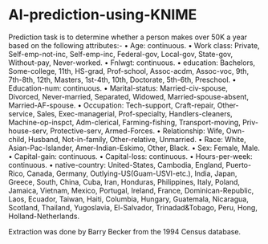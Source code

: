 # AI-prediction-using-KNIME

Prediction task is to determine whether a person makes over 50K a year based on the following attributes:-
•	Age: continuous. 
•	Work class: Private, Self-emp-not-inc, Self-emp-inc, Federal-gov, Local-gov, State-gov, Without-pay, Never-worked. 
•	Fnlwgt: continuous. 
•	education: Bachelors, Some-college, 11th, HS-grad, Prof-school, Assoc-acdm, Assoc-voc, 9th, 7th-8th, 12th, Masters, 1st-4th, 10th, Doctorate, 5th-6th, Preschool. 
•	Education-num: continuous. 
•	Marital-status: Married-civ-spouse, Divorced, Never-married, Separated, Widowed, Married-spouse-absent, Married-AF-spouse. 
•	Occupation: Tech-support, Craft-repair, Other-service, Sales, Exec-managerial, Prof-specialty, Handlers-cleaners, Machine-op-inspct, Adm-clerical, Farming-fishing, Transport-moving, Priv-house-serv, Protective-serv, Armed-Forces. 
•	Relationship: Wife, Own-child, Husband, Not-in-family, Other-relative, Unmarried. 
•	Race: White, Asian-Pac-Islander, Amer-Indian-Eskimo, Other, Black. 
•	Sex: Female, Male. 
•	Capital-gain: continuous. 
•	Capital-loss: continuous. 
•	Hours-per-week: continuous. 
•	native-country: United-States, Cambodia, England, Puerto-Rico, Canada, Germany, Outlying-US(Guam-USVI-etc.), India, Japan, Greece, South, China, Cuba, Iran, Honduras, Philippines, Italy, Poland, Jamaica, Vietnam, Mexico, Portugal, Ireland, France, Dominican-Republic, Laos, Ecuador, Taiwan, Haiti, Columbia, Hungary, Guatemala, Nicaragua, Scotland, Thailand, Yugoslavia, El-Salvador, Trinadad&Tobago, Peru, Hong, Holland-Netherlands.

Extraction was done by Barry Becker from the 1994 Census database. 
